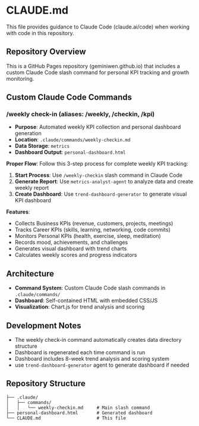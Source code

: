 # CLAUDE.md

This file provides guidance to Claude Code (claude.ai/code) when working with code in this repository.

## Repository Overview
This is a GitHub Pages repository (geminiwen.github.io) that includes a custom Claude Code slash command for personal KPI tracking and growth monitoring.

## Custom Claude Code Commands

### /weekly check-in (aliases: /weekly, /checkin, /kpi)
- **Purpose**: Automated weekly KPI collection and personal dashboard generation
- **Location**: `.claude/commands/weekly-checkin.md`
- **Data Storage**: `metrics`
- **Dashboard Output**: `personal-dashboard.html`

**Proper Flow**: Follow this 3-step process for complete weekly KPI tracking:
1. **Start Process**: Use `/weekly-checkin` slash command in Claude Code
2. **Generate Report**: Use `metrics-analyst-agent` to analyze data and create weekly report
3. **Create Dashboard**: Use `trend-dashboard-generator` to generate visual KPI dashboard

**Features**:
- Collects Business KPIs (revenue, customers, projects, meetings)
- Tracks Career KPIs (skills, learning, networking, code commits) 
- Monitors Personal KPIs (health, exercise, sleep, meditation)
- Records mood, achievements, and challenges
- Generates visual dashboard with trend charts
- Calculates weekly scores and progress indicators

## Architecture
- **Command System**: Custom Claude Code slash commands in `.claude/commands/`
- **Dashboard**: Self-contained HTML with embedded CSS/JS
- **Visualization**: Chart.js for trend analysis and scoring

## Development Notes
- The weekly check-in command automatically creates data directory structure
- Dashboard is regenerated each time command is run
- Dashboard includes 8-week trend analysis and scoring system
- use `trend-dashboard-generator` agent to generate dashboard if needed

## Repository Structure
```
├── .claude/
│   ├── commands/
│   │   └── weekly-checkin.md     # Main slash command
├── personal-dashboard.html       # Generated dashboard
└── CLAUDE.md                     # This file
```


